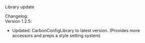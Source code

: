 Library update   

Changelog:   
Version 1.2.5:   
- Updated: CarbonConfigLibrary to latest version. (Provides more accessors and preps a style setting system)